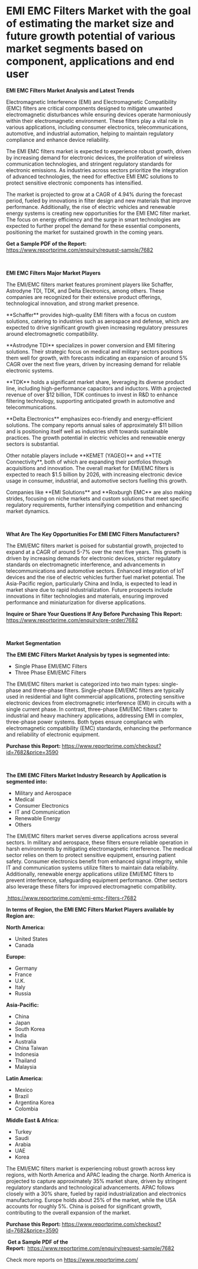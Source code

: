 <p><h1>EMI EMC Filters Market with the goal of estimating the market size and future growth potential of various market segments based on component, applications and end user</h1></p><p><strong>EMI EMC Filters Market Analysis and Latest Trends</strong></p>
<p><p>Electromagnetic Interference (EMI) and Electromagnetic Compatibility (EMC) filters are critical components designed to mitigate unwanted electromagnetic disturbances while ensuring devices operate harmoniously within their electromagnetic environment. These filters play a vital role in various applications, including consumer electronics, telecommunications, automotive, and industrial automation, helping to maintain regulatory compliance and enhance device reliability.</p><p>The EMI EMC filters market is expected to experience robust growth, driven by increasing demand for electronic devices, the proliferation of wireless communication technologies, and stringent regulatory standards for electronic emissions. As industries across sectors prioritize the integration of advanced technologies, the need for effective EMI EMC solutions to protect sensitive electronic components has intensified.</p><p>The market is projected to grow at a CAGR of 4.94% during the forecast period, fueled by innovations in filter design and new materials that improve performance. Additionally, the rise of electric vehicles and renewable energy systems is creating new opportunities for the EMI EMC filter market. The focus on energy efficiency and the surge in smart technologies are expected to further propel the demand for these essential components, positioning the market for sustained growth in the coming years.</p></p>
<p><strong>Get a Sample PDF of the Report:&nbsp;</strong> <a href="https://www.reportprime.com/enquiry/request-sample/7682?utm_campaign=2111&utm_medium=2&utm_source=Github&utm_content=ia&utm_term=19032025&utm_id=emi-emc-filters">https://www.reportprime.com/enquiry/request-sample/7682</a></p>
<p>&nbsp;</p>
<p><strong>EMI EMC Filters Major Market Players</strong></p>
<p><p>The EMI/EMC filters market features prominent players like Schaffer, Astrodyne TDI, TDK, and Delta Electronics, among others. These companies are recognized for their extensive product offerings, technological innovation, and strong market presence.</p><p>**Schaffer** provides high-quality EMI filters with a focus on custom solutions, catering to industries such as aerospace and defense, which are expected to drive significant growth given increasing regulatory pressures around electromagnetic compatibility. </p><p>**Astrodyne TDI** specializes in power conversion and EMI filtering solutions. Their strategic focus on medical and military sectors positions them well for growth, with forecasts indicating an expansion of around 5% CAGR over the next five years, driven by increasing demand for reliable electronic systems.</p><p>**TDK** holds a significant market share, leveraging its diverse product line, including high-performance capacitors and inductors. With a projected revenue of over $12 billion, TDK continues to invest in R&D to enhance filtering technology, supporting anticipated growth in automotive and telecommunications.</p><p>**Delta Electronics** emphasizes eco-friendly and energy-efficient solutions. The company reports annual sales of approximately $11 billion and is positioning itself well as industries shift towards sustainable practices. The growth potential in electric vehicles and renewable energy sectors is substantial.</p><p>Other notable players include **KEMET (YAGEO)** and **TTE Connectivity**, both of which are expanding their portfolios through acquisitions and innovation. The overall market for EMI/EMC filters is expected to reach $1.5 billion by 2026, with increasing electronic device usage in consumer, industrial, and automotive sectors fuelling this growth. </p><p>Companies like **EMI Solutions** and **Roxburgh EMC** are also making strides, focusing on niche markets and custom solutions that meet specific regulatory requirements, further intensifying competition and enhancing market dynamics.</p></p>
<p>&nbsp;</p>
<p><strong>What Are The Key Opportunities For EMI EMC Filters Manufacturers?</strong></p>
<p><p>The EMI/EMC filters market is poised for substantial growth, projected to expand at a CAGR of around 5-7% over the next five years. This growth is driven by increasing demands for electronic devices, stricter regulatory standards on electromagnetic interference, and advancements in telecommunications and automotive sectors. Enhanced integration of IoT devices and the rise of electric vehicles further fuel market potential. The Asia-Pacific region, particularly China and India, is expected to lead in market share due to rapid industrialization. Future prospects include innovations in filter technologies and materials, ensuring improved performance and miniaturization for diverse applications.</p></p>
<p><strong>Inquire or Share Your Questions If Any Before Purchasing This Report:</strong> <a href="https://www.reportprime.com/enquiry/pre-order/7682?utm_campaign=2111&utm_medium=2&utm_source=Github&utm_content=ia&utm_term=19032025&utm_id=emi-emc-filters">https://www.reportprime.com/enquiry/pre-order/7682</a></p>
<p>&nbsp;</p>
<p><strong>Market Segmentation</strong></p>
<p><strong>The EMI EMC Filters Market Analysis by types is segmented into:</strong></p>
<p><ul><li>Single Phase EMI/EMC Filters</li><li>Three Phase EMI/EMC Filters</li></ul></p>
<p><p>The EMI/EMC filters market is categorized into two main types: single-phase and three-phase filters. Single-phase EMI/EMC filters are typically used in residential and light commercial applications, protecting sensitive electronic devices from electromagnetic interference (EMI) in circuits with a single current phase. In contrast, three-phase EMI/EMC filters cater to industrial and heavy machinery applications, addressing EMI in complex, three-phase power systems. Both types ensure compliance with electromagnetic compatibility (EMC) standards, enhancing the performance and reliability of electronic equipment.</p></p>
<p><strong>Purchase this Report:&nbsp;</strong><a href="https://www.reportprime.com/checkout?id=7682&price=3590&utm_campaign=2111&utm_medium=2&utm_source=Github&utm_content=ia&utm_term=19032025&utm_id=emi-emc-filters">https://www.reportprime.com/checkout?id=7682&price=3590</a></p>
<p>&nbsp;</p>
<p><strong>The EMI EMC Filters Market Industry Research by Application is segmented into:</strong></p>
<p><ul><li>Military and Aerospace</li><li>Medical</li><li>Consumer Electronics</li><li>IT and Communication</li><li>Renewable Energy</li><li>Others</li></ul></p>
<p><p>The EMI/EMC filters market serves diverse applications across several sectors. In military and aerospace, these filters ensure reliable operation in harsh environments by mitigating electromagnetic interference. The medical sector relies on them to protect sensitive equipment, ensuring patient safety. Consumer electronics benefit from enhanced signal integrity, while IT and communication systems utilize filters to maintain data reliability. Additionally, renewable energy applications utilize EMI/EMC filters to prevent interference, safeguarding equipment performance. Other sectors also leverage these filters for improved electromagnetic compatibility.</p></p>
<p><a href="https://www.reportprime.com/emi-emc-filters-r7682?utm_campaign=2111&utm_medium=2&utm_source=Github&utm_content=ia&utm_term=19032025&utm_id=emi-emc-filters">&nbsp;https://www.reportprime.com/emi-emc-filters-r7682</a></p>
<p><strong>In terms of Region, the EMI EMC Filters Market Players available by Region are:</strong></p>
<p>
    <p> <strong> North America: </strong>
        <ul>
            <li>United States</li>
            <li>Canada</li>
        </ul>
        </p> 
    <p> <strong> Europe: </strong>
        <ul>
            <li>Germany</li>
            <li>France</li>
            <li>U.K.</li>
            <li>Italy</li>
            <li>Russia</li>
        </ul>
        </p> 
    <p> <strong> Asia-Pacific: </strong>
        <ul>
            <li>China</li>
            <li>Japan</li>
            <li>South Korea</li>
            <li>India</li>
            <li>Australia</li>
            <li>China Taiwan</li>
            <li>Indonesia</li>
            <li>Thailand</li>
            <li>Malaysia</li>
        </ul>
        </p> 
    <p> <strong> Latin America: </strong>
        <ul>
            <li>Mexico</li>
            <li>Brazil</li>
            <li>Argentina Korea</li>
            <li>Colombia</li>
        </ul>
        </p> 
    <p> <strong> Middle East & Africa: </strong>
        <ul>
            <li>Turkey</li>
            <li>Saudi</li>
            <li>Arabia</li>
            <li>UAE</li>
            <li>Korea</li>
        </ul>
    </p>
    </p>
<p><p>The EMI/EMC filters market is experiencing robust growth across key regions, with North America and APAC leading the charge. North America is projected to capture approximately 35% market share, driven by stringent regulatory standards and technological advancements. APAC follows closely with a 30% share, fueled by rapid industrialization and electronics manufacturing. Europe holds about 25% of the market, while the USA accounts for roughly 5%. China is poised for significant growth, contributing to the overall expansion of the market.</p></p>
<p><strong>Purchase this Report: </strong><a href="https://www.reportprime.com/checkout?id=7682&price=3590&utm_campaign=2111&utm_medium=2&utm_source=Github&utm_content=ia&utm_term=19032025&utm_id=emi-emc-filters">https://www.reportprime.com/checkout?id=7682&price=3590</a></p>
<p>&nbsp;<strong>Get a Sample PDF of the Report:&nbsp;&nbsp;</strong><a href="https://www.reportprime.com/enquiry/request-sample/7682?utm_campaign=2111&utm_medium=2&utm_source=Github&utm_content=ia&utm_term=19032025&utm_id=emi-emc-filters">https://www.reportprime.com/enquiry/request-sample/7682</a></p>
<p><strong></strong></p>
<p>Check more reports on <a href="https://www.reportprime.com/?utm_campaign=2111&utm_medium=2&utm_source=Github&utm_content=ia&utm_term=19032025&utm_id=emi-emc-filters">https://www.reportprime.com/</a></p>
